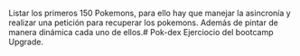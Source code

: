 Listar los primeros 150 Pokemons, para ello hay que manejar la asincronía y realizar una petición para recuperar los pokemons. Además de pintar de manera dinámica cada uno de ellos.# Pok-dex
Ejerciocio del bootcamp Upgrade.
